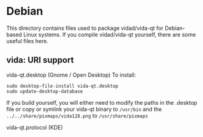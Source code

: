 
Debian
====================
This directory contains files used to package vidad/vida-qt
for Debian-based Linux systems. If you compile vidad/vida-qt yourself, there are some useful files here.

## vida: URI support ##


vida-qt.desktop  (Gnome / Open Desktop)
To install:

	sudo desktop-file-install vida-qt.desktop
	sudo update-desktop-database

If you build yourself, you will either need to modify the paths in
the .desktop file or copy or symlink your vida-qt binary to `/usr/bin`
and the `../../share/pixmaps/vida128.png` to `/usr/share/pixmaps`

vida-qt.protocol (KDE)

